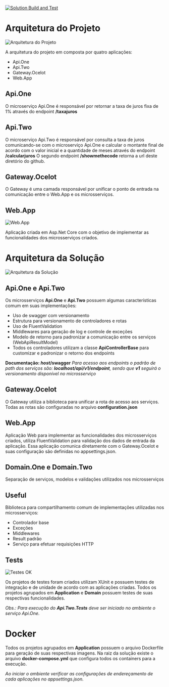 [![Solution Build and Test](https://github.com/alissonsolitto/teste-conhecimentos/actions/workflows/dotnet.yml/badge.svg)](https://github.com/alissonsolitto/teste-conhecimentos/actions/workflows/dotnet.yml)

# Arquitetura do Projeto

![Arquitetura do Projeto](https://github.com/alissonsolitto/teste-conhecimentos/blob/main/docs/arquitetura.png?raw=true"Arquitetura")

A arquitetura do projeto em composta por quatro aplicações:
- Api.One
- Api.Two
- Gateway.Ocelot
- Web.App

## Api.One
O microserviço Api.One é responsável por retornar a taxa de juros fixa de 1% através do endpoint **/taxajuros**

## Api.Two
O microserviço Api.Two é responsável por consulta a taxa de juros comunicando-se com o microserviço Api.One e calcular o montante final de acordo com o valor inicial e a quantidade de meses através do endpoint **/calcularjuros**
O segundo endpoint **/showmethecode** retorna a url deste diretório do github.

## Gateway.Ocelot
O Gateway é uma camada responsável por unificar o ponto de entrada na comunicação entre o Web.App e os microsserviços.

## Web.App

![Web.App](https://github.com/alissonsolitto/teste-conhecimentos/blob/main/docs/web-app.png?raw=true"Arquitetura")

Aplicação criada em Asp.Net Core com o objetivo de implementar as funcionalidades dos microsserviços criados.

# Arquitetura da Solução

![Arquitetura da Solução](https://github.com/alissonsolitto/teste-conhecimentos/blob/main/docs/estrutura-codigo-fonte.png?raw=true"Arquitetura")
## Api.One e Api.Two

Os microsserviços **Api.One** e **Api.Two** possuem algumas características comum em suas implementações:
- Uso de swagger com versionamento
- Estrutura para versionamento de controladores e rotas
- Uso de FluentValidation
- Middlewares para geração de log e controle de exceções
- Modelo de retorno para padronizar a comunicação entre os serviços (WebApiResultModel)
- Todos os controladores utilizam a classe **ApiControllerBase** para customizar e padronizar o retorno dos endpoints

**Documentação: *host*/swagger**
*Para acesso aos endpoints o padrão de path dos serviços são: **localhost/api/v1/endpoint**, sendo que **v1** seguirá o versionamento disponível no microsserviço*

## Gateway.Ocelot

O Gateway utiliza a biblioteca para unificar a rota de acesso aos serviços. Todas as rotas são configuradas no arquivo **configuration.json**

## Web.App

Aplicação Web para implementar as funcionalidades dos microsserviços criados, utiliza FluentValidation para validação dos dados de entrada da aplicação.
Essa aplicação comunica diretamente com o Gateway.Ocelot e suas configuração são definidas no appsettings.json.

## Domain.One e Domain.Two

Separação de serviços, modelos e validações utilizados nos microsserviços

## Useful

Biblioteca para compartilhamento comum de implementações utilizadas nos microsserviços:
- Controlador base
- Exceções
- Middlewares
- Result padrão
- Serviço para efetuar requisições HTTP

## Tests

![Testes OK](https://github.com/alissonsolitto/teste-conhecimentos/blob/main/docs/testes-ok.png?raw=true"Arquitetura")

Os projetos de testes foram criados utilizam XUnit e possuem testes de integração e de unidade de acordo com as aplicações criadas.
Todos os projetos agrupados em **Application** e **Domain** possuem testes de suas respectivas funcionalidades.

*Obs.: Para execução do **Api.Two.Tests** deve ser iniciado no ambiente o serviço Api.One.*

# Docker
Todos os projetos agrupados em **Application** possuem o arquivo Dockerfile para geração de suas respectivas imagens.
Na raiz da solução existe o arquivo **docker-compose.yml** que configura todos os containers para a execução. 

*Ao iniciar o ambiente verificar as configurações de endereçamento de cada aplicações no appsettings.json.*
